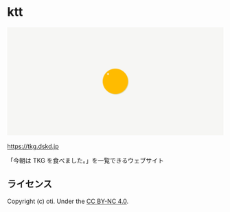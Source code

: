 # ktt

![カバー画像](src/image/og-image.png)

https://tkg.dskd.jp

「今朝は TKG を食べました。」を一覧できるウェブサイト

## ライセンス

Copyright (c) oti. Under the [CC BY-NC 4.0](https://creativecommons.org/licenses/by-nc/4.0/deed.ja).
